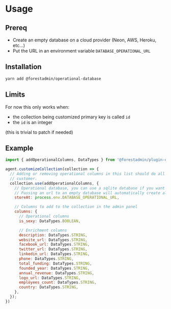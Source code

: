 # Usage

## Prereq

- Create an empty database on a cloud provider (Neon, AWS, Heroku, etc...)
- Put the URL in an environment variable `DATABASE_OPERATIONAL_URL`

## Installation

```bash
yarn add @forestadmin/operational-database
```

## Limits

For now this only works when:
- the collection being customized primary key is called `id`
- the `id` is an integer

(this is trivial to patch if needed)

## Example

```javascript
import { addOperationalColumns, DataTypes } from '@forestadmin/plugin-operational-database';

agent.customizeCollection(collection => {
  // Adding or removing operational columns in this list should do all the work for the
  // customer.
  collection.use(addOperationalColumns, {
    // Operational database, you can use a sqlite database if you want
    // Passing an url to an empty database will automatically create all columns
    storeAt: process.env.DATABASE_OPERATIONAL_URL,

    // Columns to add to the collection in the admin panel
    columns: {
      // Operational columns
      is_sexy: DataTypes.BOOLEAN,

      // Enrichment columns
      description: DataTypes.STRING,
      website_url: DataTypes.STRING,
      facebook_url: DataTypes.STRING,
      twitter_url: DataTypes.STRING,
      linkedin_url: DataTypes.STRING,
      phone: DataTypes.STRING,
      total_funding: DataTypes.STRING,
      founded_year: DataTypes.STRING,
      annual_revenue: DataTypes.STRING,
      logo_url: DataTypes.STRING,
      employees_count: DataTypes.STRING,
      country: DataTypes.STRING,
    },
  });
})
```
